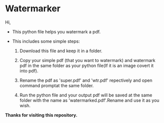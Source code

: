 <h1> Watermarker </h1>
Hi,
<ul>
  <li>
    <p>This python file helps you watermark a pdf.</p>
  </li>
  <li>
    <p>This includes some simple steps: </p>
    <ol>
      <li>
        <p>Download this file and keep it in a folder.</p>
      </li>
      <li>
        <p>Copy your simple pdf (that you want to watermark) and watermark pdf in the same folder as your python file(If it is an image covert it into pdf).</p>
      </li>
      <li>
        <p>Rename the pdf as 'super.pdf' and 'wtr.pdf' repectively and open command promptat the same folder.</p>
      </li>
      <li>
        <p>Run the python file and your output pdf will be saved at the same folder with the name as 'watermarked.pdf'.Rename and use it as you wish.</p>
      </li>
    </ol>
  </li>
</ul>
<p><strong>Thanks for visiting this repository.</strong></p>
